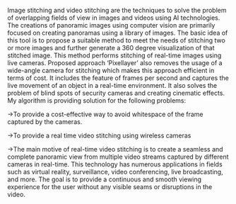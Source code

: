 Image stitching and video stitching are the techniques to solve the problem of overlapping fields of view in images and videos using AI technologies. The creations of panoramic images using computer vision are primarily focused on creating panoramas using a library of images. The basic idea of this tool is to propose a suitable method to meet the needs of stitching two or more images and further generate a 360 degree visualization of that stitched image. This method performs stitching of real-time images using live cameras. Proposed approach ‘Pixellayer’ also removes the usage of a wide-angle camera for stitching which makes this approach efficient in terms of cost. It includes the feature of frames per second and captures the live movement of an object in a real-time environment. It also solves the problem of blind spots of security cameras and creating cinematic effects.
My algorithm is providing solution for the following problems:


->To provide a cost-effective way to avoid whitespace of the frame captured by the cameras.


->To provide a real time video stitching using wireless cameras


->The main motive of real-time video stitching is to create a seamless and complete panoramic view from multiple video streams captured by different cameras in real-time. This technology has numerous applications in fields such as virtual reality, surveillance, video conferencing, live broadcasting, and more. The goal is to provide a continuous and smooth viewing experience for the user without any visible seams or disruptions in the video.
